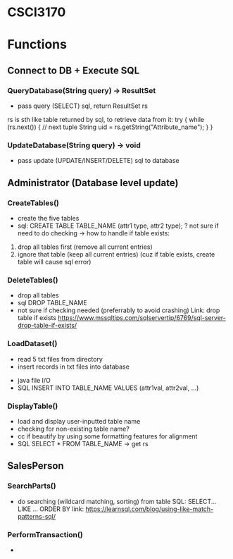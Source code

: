 # CSCI3170

# Functions
## Connect to DB + Execute SQL
### QueryDatabase(String query) -> ResultSet
- pass query (SELECT) sql, return ResultSet rs

rs is sth like table returned by sql, to retrieve data from it:
try {
  while (rs.next()) {  // next tuple
    String uid = rs.getString("Attribute_name");
  }
}

### UpdateDatabase(String query) -> void
- pass update (UPDATE/INSERT/DELETE) sql to database

## Administrator (Database level update)
### CreateTables()
- create the five tables
- sql: CREATE TABLE TABLE_NAME (attr1 type, attr2 type);
? not sure if need to do checking -> how to handle if table exists:
1. drop all tables first (remove all current entries)
2. ignore that table (keep all current entries)
(cuz if table exists, create table will cause sql error)

### DeleteTables()
- drop all tables
- sql DROP TABLE_NAME 
- not sure if checking needed (preferrably to avoid crashing)
Link: drop table if exists
https://www.mssqltips.com/sqlservertip/6769/sql-server-drop-table-if-exists/

### LoadDataset()
- read 5 txt files from directory
- insert records in txt files into database
* java file I/O
* SQL INSERT INTO TABLE_NAME VALUES (attr1val, attr2val, ...)

### DisplayTable()
- load and display user-inputted table name
- checking for non-existing table name?
- cc if beautify by using some formatting features for alignment
- SQL SELECT * FROM TABLE_NAME -> get rs

## SalesPerson
### SearchParts()
- do searching (wildcard matching, sorting) from table
SQL: SELECT... LIKE ... ORDER BY
link: https://learnsql.com/blog/using-like-match-patterns-sql/

### PerformTransaction()
- 
